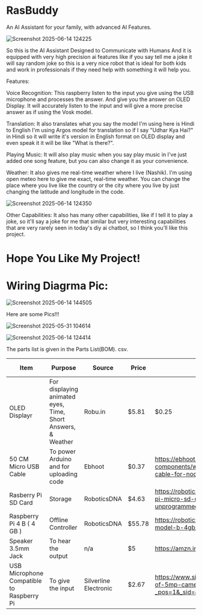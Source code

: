 # RasBuddy

An AI Assistant for your family, with advanced AI Features.

![Screenshot 2025-06-14 124225](https://github.com/user-attachments/assets/677e1969-142c-4b84-89ff-0a6201f27863)


So this is the AI Assistant Designed to Communicate with Humans And it is equipped with very high precision ai features like if you say tell me a joke it will say random joke so this is a very nice robot that is ideal for both kids and work in professionals if they need help with something it will help you.

Features:

Voice Recognition: This raspberry listen to the input you give using the USB microphone and processes the answer. And give you the answer on OLED Display. It will accurately listen to the input and will give a more precise answer as if using the Vosk model.

Translation: It also translates what you say the model I'm using here is Hindi to English I'm using Argos model for translation so if I say "Udhar Kya Hai?" in Hindi so it will write it's version in English format on OLED display and even speak it it will be like "What is there?".

Playing Music: It will also play music when you say play music in I've just added one song feature, but you can also change it as your convenience.

Weather: It also gives me real-time weather where I live (Nashik). I'm using open meteo here to give me exact, real-time weather. You can change the place where you live like the country or the city where you live by just changing the latitude and longitude in the code.

![Screenshot 2025-06-14 124350](https://github.com/user-attachments/assets/6e122cb5-7d3e-47d2-a75d-88d96332ed40)

Other Capabilities: It also has many other capabilities, like if I tell it to play a joke, so it'll say a joke for me that similar but very interesting capabilities that are very rarely seen in today's diy ai chatbot, so I think you'll like this project.

# Hope You Like My Project!

# Wiring Diagrma Pic:

![Screenshot 2025-06-14 144505](https://github.com/user-attachments/assets/9bae2d43-0901-490d-bec1-433465ad9178)



Here are some Pics!!!

![Screenshot 2025-05-31 104614](https://github.com/user-attachments/assets/96e79cef-b264-4450-8c8a-a57a56af044b)



![Screenshot 2025-06-14 124414](https://github.com/user-attachments/assets/adf1de72-270e-40f7-95e6-a99c20023e0c)




The parts list is given in the Parts List(BOM). csv.


|     Item      |                                                        Purpose                                                               |     Source    |     Price     |    Links    | Total Price
| ------------- | ---------------------------------------------------------------------------------------------------------------------------- | ------------- | ------------- | -------------- | --------------------- |
| OLED Displayr           |For displaying animated eyes, Time, Short Answers, & Weather                                                                                    |Robu.in     |$5.81            |      $0.25       |  $6.06                     |
|50 CM Micro USB Cable |To power Arduino and for uploading code                                                             |Ebhoot        |$0.37          |      https://ebhoot.in/shop-2/electronics-components/wires-cables/usb-to-micro-usb-cable-for-nodemcu-and-raspberry-pi/       |       $0.61              |
|Rasberry Pi SD Card    | Storage                                 |RoboticsDNA       | $4.63 |   https://roboticsdna.in/product/official-raspberry-pi-micro-sd-card-32gb-a2-class-unprogrammed/    |      $5.63         |   
|Raspberry Pi 4  B ( 4 GB )  | Offline Controller                                |RoboticsDNA        | $55.78 |   https://roboticsdna.in/product/raspberry-pi-4-model-b-4gb/    |      $56.78        | 
|Speaker 3.5mm Jack | To hear the output                                |n/a       | $5 |   https://amzn.in/d/64C3BAz    |      $5         |
|USB Microphone Compatible to Raspberry Pi | To give the input                                 |Silverline Electronic        | $2.67 |   https://www.silverlineelectronics.in/products/copy-of-5mp-camera-module-for-raspberry-pi?_pos=1&_sid=8e2c59963&_ss=r   |      $2.67        |


